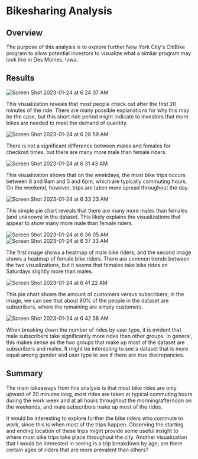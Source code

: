 # Bikesharing Analysis

## Overview

The purpose of this analysis is to explore further New York City's CitiBike program to allow potential investors to visualize what a similar program may look like in Des Moines, Iowa. 


## Results

![Screen Shot 2023-01-24 at 6 24 07 AM](https://user-images.githubusercontent.com/112633146/214279566-a7add15f-379e-4af5-b8f6-cefa5b845c76.png)

This visualization reveals that most people check out after the first 20 minutes of the ride. There are many possible explanations for why this may be the case, but this short ride period might indicate to investors that more bikes are needed to meet the demand of quantity.

![Screen Shot 2023-01-24 at 6 28 59 AM](https://user-images.githubusercontent.com/112633146/214280416-1b015a69-8c80-4ac2-836a-9dad2d0dadb0.png)

There is not a significant difference between males and females for checkout times, but there are many more male than female riders.

![Screen Shot 2023-01-24 at 6 31 43 AM](https://user-images.githubusercontent.com/112633146/214280965-0ff76fe5-cd25-4c63-91f9-552629c0dadc.png)

This visualization shows that on the weekdays, the most bike trips occurs between 8 and 9am and 5 and 6pm, which are typically commuting hours. On the weekend, however, trips are taken more spread throughout the day.

![Screen Shot 2023-01-24 at 6 33 23 AM](https://user-images.githubusercontent.com/112633146/214281296-fadcdcff-ea8a-457a-80c4-24bc6f124450.png)

This simple pie chart reveals that there are many more males than females (and unknown) in the dataset. This likely explains the visualizations that appear to show many more male than female riders.

![Screen Shot 2023-01-24 at 6 36 05 AM](https://user-images.githubusercontent.com/112633146/214281780-931f97a2-32ac-4c2e-b07d-256ca622028e.png)
![Screen Shot 2023-01-24 at 6 37 33 AM](https://user-images.githubusercontent.com/112633146/214282037-d16d206b-d76c-46af-977f-2396a84fe9b7.png)

The first image shows a heatmap of male bike riders, and the second image shows a heatmap of female bike riders. There are common trends between the two visualizations, but it seems that females take bike rides on Saturdays slightly more than males.

![Screen Shot 2023-01-24 at 6 41 22 AM](https://user-images.githubusercontent.com/112633146/214282712-40d8b5b8-5982-4b9f-a47d-2d381df138ad.png)

This pie chart shows the amount of customers versus subscribers; in the image, we can see that about 80% of the people in the dataset are subscribers, where the remaining are simply customers.

![Screen Shot 2023-01-24 at 6 42 58 AM](https://user-images.githubusercontent.com/112633146/214283061-f516f0b2-900b-4bfd-ac66-a236172ee6ff.png)

When breaking down the number of rides by user type, it is evident that male subscribers take significantly more rides than other groups. In general, this makes sense as the two groups that make up most of the dataset are subscribers and males. It might be interesting to see a dataset that is more equal among gender and user type to see if there are true discrepancies.


## Summary

The main takeaways from this analysis is that most bike rides are only upward of 20 minutes long, most rides are taken at typical commuting hours during the work week and at all hours throughout the morining/afternoon on the weekends, and male subscribers make up most of the rides.

It would be interesting to explore further the bike riders who commute to work, since this is when most of the trips happen. Observing the starting and ending location of these trips might provide some useful insight to where most bike trips take place throughout the city. Another visualization that I would be interested in seeing is a trip breakdown by age; are there certain ages of riders that are more prevalent than others?

